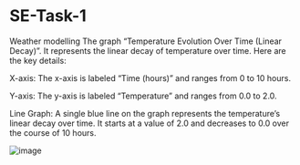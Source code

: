 # SE-Task-1
Weather modelling 
The graph “Temperature Evolution Over Time (Linear Decay)”. It represents the linear decay of temperature over time. Here are the key details:

X-axis: The x-axis is labeled “Time (hours)” and ranges from 0 to 10 hours.

Y-axis: The y-axis is labeled “Temperature” and ranges from 0.0 to 2.0.

Line Graph: A single blue line on the graph represents the temperature’s linear decay over time. It starts at a value of 2.0 and decreases to 0.0 over the course of 10 hours.

![image](https://github.com/VU21CSEN0100235/SE-Task-2/assets/104952001/f50a8b37-5555-4fb1-8fba-91910f845963)

